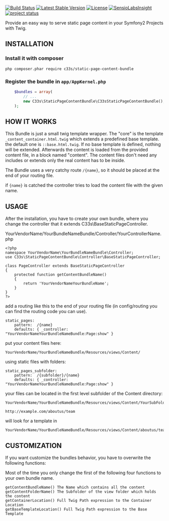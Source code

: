 [![Build Status]](https://travis-ci.org/c33s/StaticPageContentBundle)
[![Latest Stable Version](https://poser.pugx.org/c33s/static-page-content-bundle/v/stable.png)](https://packagist.org/packages/c33s/static-page-content-bundle) [![License](https://poser.pugx.org/c33s/static-page-content-bundle/license.png)](https://packagist.org/packages/c33s/static-page-content-bundle) [![SensioLabsInsight](https://insight.sensiolabs.com/projects/7187788e-a842-4ee6-a2e0-58f4c2809f14/mini.png)](https://insight.sensiolabs.com/projects/7187788e-a842-4ee6-a2e0-58f4c2809f14)
[![project status](http://stillmaintained.com/c33s/StaticPageContentBundle.png)](http://stillmaintained.com/c33s/StaticPageContentBundle)


Provide an easy way to serve static page content in your Symfony2 Projects with
Twig.

## INSTALLATION

### Install it with composer
`php composer.phar require c33s/static-page-content-bundle`


### Register the bundle in ``app/AppKernel.php``

```php
    $bundles = array(
        // ...
        new C33s\StaticPageContentBundle\C33sStaticPageContentBundle(),
    );
```

## HOW IT WORKS

This Bundle is just a small twig template wrapper. The "core" is the template
``_content_container.html.twig`` which extends a predefined base template. the 
default one is ``::base.html.twig``. If no base template is defined, nothing will
be extended.
Afterwards the content is loaded from the provided content file, in a block 
named "content". The content files don't need any includes or extends only the 
real content has to be inside.

The Bundle uses a very catchy route ``/{name}``, so it should be placed at the end of your
routing file.

if ``{name}`` is catched the controller tries to load the content file with the
given name.

## USAGE
After the installation, you have to create your own bundle, where you change the
controller that it extends C33s\BaseStaticPageController.

YourVendorName/YourBundleNameBundle/Controller/YourControllerName.php
```
<?php
namespace YourVendorName\YourBundleNameBundle\Controller;
use C33s\StaticPageContentBundle\Controller\BaseStaticPageController;

class PageController extends BaseStaticPageController
{
    protected function getContentBundleName()
    {
        return 'YourVendorNameYourBundleName';
    }
}
?>
```

add a routing like this to the end of your routing file (in config/routing you can
find the routing code you can use).
```
static_pages:
    pattern:  /{name}
    defaults: { _controller: "YourVendorNameYourBundleNameBundle:Page:show" }
```

put your content files here:
```
YourVendorName/YourBundleNameBundle/Resources/views/Content/
```

using static files with folders:
```
static_pages_subfolder:
    pattern:  /{subfolder}/{name}
    defaults: { _controller: "YourVendorNameYourBundleNameBundle:Page:show" }
```

your files can be located in the first level subfolder of the Content directory:
```
YourVendorName/YourBundleNameBundle/Resources/views/Content/YourSubFolder
```

```
http://example.com/aboutus/team
```
will look for a template in

```
YourVendorName/YourBundleNameBundle/Resources/views/Content/aboutus/team.html.twig
```


## CUSTOMIZATION
If you want customize the bundles behavior, you have to overwrite the following
functions:

Most of the time you only change the first of the following four functions to your
own bundle name.

```
getContentBundleName() The Name which contains all the content
getContentFolderName() The Subfolder of the view folder which holds the content
getContainerLocation() Full Twig Path expression to the Container Location
getBaseTemplateLocation() Full Twig Path expression to the Base Template
```
[Build Status]:            https://img.shields.io/travis/c33s/StaticPageContentBundle.svg
